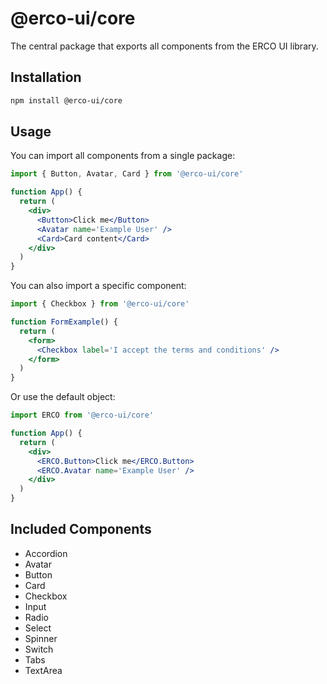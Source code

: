# @erco-ui/core

The central package that exports all components from the ERCO UI library.

## Installation

```bash
npm install @erco-ui/core
```

## Usage

You can import all components from a single package:

```jsx
import { Button, Avatar, Card } from '@erco-ui/core'

function App() {
  return (
    <div>
      <Button>Click me</Button>
      <Avatar name='Example User' />
      <Card>Card content</Card>
    </div>
  )
}
```

You can also import a specific component:

```jsx
import { Checkbox } from '@erco-ui/core'

function FormExample() {
  return (
    <form>
      <Checkbox label='I accept the terms and conditions' />
    </form>
  )
}
```

Or use the default object:

```jsx
import ERCO from '@erco-ui/core'

function App() {
  return (
    <div>
      <ERCO.Button>Click me</ERCO.Button>
      <ERCO.Avatar name='Example User' />
    </div>
  )
}
```

## Included Components

- Accordion
- Avatar
- Button
- Card
- Checkbox
- Input
- Radio
- Select
- Spinner
- Switch
- Tabs
- TextArea
